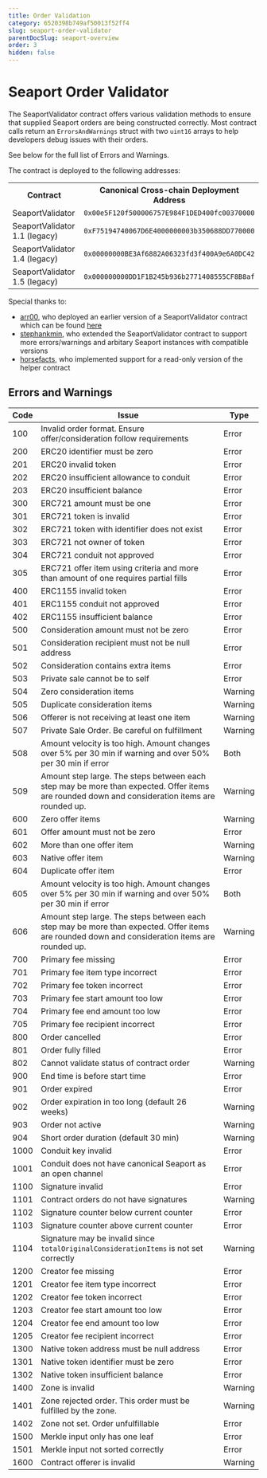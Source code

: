 ```yaml
---
title: Order Validation
category: 6520398b749af50013f52ff4
slug: seaport-order-validator
parentDocSlug: seaport-overview
order: 3
hidden: false
---
```


# Seaport Order Validator

The SeaportValidator contract offers various validation methods to ensure that supplied Seaport orders are being constructed correctly. Most contract calls return an `ErrorsAndWarnings` struct with two `uint16` arrays to help developers debug issues with their orders.

See below for the full list of Errors and Warnings.

The contract is deployed to the following addresses:

<table>
<tr>
<th>Contract</th>
<th>Canonical Cross-chain Deployment Address</th>
</tr>
<td>SeaportValidator</td>
<td><code>0x00e5F120f500006757E984F1DED400fc00370000</code></td>
</tr>
<tr>
<td>SeaportValidator 1.1 (legacy)</td>
<td><code>0xF75194740067D6E4000000003b350688DD770000</code></td>
</tr>
<tr>
<td>SeaportValidator 1.4 (legacy)</td>
<td><code>0x00000000BE3Af6882A06323fd3f400A9e6A0DC42</code></td>
</tr>
<td>SeaportValidator 1.5 (legacy)</td>
<td><code>0x000000000DD1F1B245b936b2771408555CF8B8af</code></td>
</tr>
</table>

Special thanks to:
- [arr00](https://github.com/arr00), who deployed an earlier version of a SeaportValidator contract which can be found [here](https://etherscan.io/address/0xF75194740067D6E4000000003b350688DD770000#code)
- [stephankmin](https://github.com/stephankmin), who extended the SeaportValidator contract to support more errors/warnings and arbitary Seaport instances with compatible versions
- [horsefacts](https://github.com/horsefacts), who implemented support for a read-only version of the helper contract

## Errors and Warnings
| Code | Issue | Type
| - | ----------- | - |
| 100 | Invalid order format. Ensure offer/consideration follow requirements | Error |
| 200 | ERC20 identifier must be zero | Error |
| 201 | ERC20 invalid token | Error |
| 202 | ERC20 insufficient allowance to conduit | Error |
| 203 | ERC20 insufficient balance | Error |
| 300 | ERC721 amount must be one | Error |
| 301 | ERC721 token is invalid | Error |
| 302 | ERC721 token with identifier does not exist | Error |
| 303 | ERC721 not owner of token | Error |
| 304 | ERC721 conduit not approved | Error |
| 305 | ERC721 offer item using criteria and more than amount of one requires partial fills | Error |
| 400 | ERC1155 invalid token | Error |
| 401 | ERC1155 conduit not approved | Error |
| 402 | ERC1155 insufficient balance | Error |
| 500 | Consideration amount must not be zero | Error |
| 501 | Consideration recipient must not be null address | Error |
| 502 | Consideration contains extra items | Error |
| 503 | Private sale cannot be to self | Error |
| 504 | Zero consideration items | Warning |
| 505 | Duplicate consideration items | Warning |
| 506 | Offerer is not receiving at least one item | Warning |
| 507 | Private Sale Order. Be careful on fulfillment | Warning |
| 508 | Amount velocity is too high. Amount changes over 5% per 30 min if warning and over 50% per 30 min if error | Both |
| 509 | Amount step large. The steps between each step may be more than expected. Offer items are rounded down and consideration items are rounded up. | Warning |
| 600 | Zero offer items | Warning |
| 601 | Offer amount must not be zero | Error |
| 602 | More than one offer item | Warning |
| 603 | Native offer item | Warning |
| 604 | Duplicate offer item | Error |
| 605 | Amount velocity is too high. Amount changes over 5% per 30 min if warning and over 50% per 30 min if error | Both |
| 606 | Amount step large. The steps between each step may be more than expected. Offer items are rounded down and consideration items are rounded up. | Warning |
| 700 | Primary fee missing | Error |
| 701 | Primary fee item type incorrect | Error |
| 702 | Primary fee token incorrect | Error |
| 703 | Primary fee start amount too low | Error |
| 704 | Primary fee end amount too low | Error |
| 705 | Primary fee recipient incorrect | Error |
| 800 | Order cancelled | Error |
| 801 | Order fully filled | Error |
| 802 | Cannot validate status of contract order | Warning |
| 900 | End time is before start time | Error |
| 901 | Order expired | Error |
| 902 | Order expiration in too long (default 26 weeks) | Warning |
| 903 | Order not active | Warning |
| 904 | Short order duration (default 30 min) | Warning |
| 1000 | Conduit key invalid | Error |
| 1001 | Conduit does not have canonical Seaport as an open channel | Error |
| 1100 | Signature invalid | Error |
| 1101 | Contract orders do not have signatures | Warning |
| 1102 | Signature counter below current counter | Error |
| 1103 | Signature counter above current counter | Error |
| 1104 | Signature may be invalid since `totalOriginalConsiderationItems` is not set correctly | Warning |
| 1200 | Creator fee missing | Error |
| 1201 | Creator fee item type incorrect | Error |
| 1202 | Creator fee token incorrect | Error |
| 1203 | Creator fee start amount too low | Error |
| 1204 | Creator fee end amount too low | Error |
| 1205 | Creator fee recipient incorrect | Error |
| 1300 | Native token address must be null address | Error |
| 1301 | Native token identifier must be zero | Error |
| 1302 | Native token insufficient balance | Error |
| 1400 | Zone is invalid | Warning |
| 1401 | Zone rejected order. This order must be fulfilled by the zone. | Warning |
| 1402 | Zone not set. Order unfulfillable | Error |
| 1500 | Merkle input only has one leaf | Error |
| 1501 | Merkle input not sorted correctly | Error |
| 1600 | Contract offerer is invalid | Warning |
